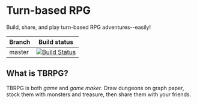# Turn-based RPG

Build, share, and play turn-based RPG adventures--easily!

| Branch | Build status |
| ------ | ------------ |
| master | [![Build Status](https://marshallmacy.visualstudio.com/tbrpg/_apis/build/status/mmacy.tbrpg?branchName=master)](https://marshallmacy.visualstudio.com/tbrpg/_build/latest?definitionId=1?branchName=master) |

## What is TBRPG?

TBRPG is both *game* and *game maker*. Draw dungeons on graph paper, stock them with monsters and treasure, then share them with your friends.
